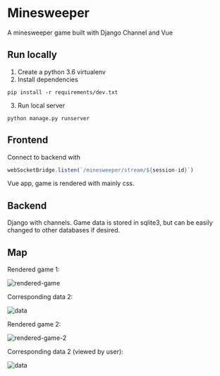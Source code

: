 # Minesweeper

A minesweeper game built with Django Channel and Vue

## Run locally
1. Create a python 3.6 virtualenv
2. Install dependencies

```shell
pip install -r requirements/dev.txt
```

3. Run local server

``` shell
python manage.py runserver
```

## Frontend
Connect to backend with

``` javascript
webSocketBridge.listen(`/minesweeper/stream/${session-id}`)
```

Vue app, game is rendered with mainly css.

## Backend
Django with channels.
Game data is stored in sqlite3, but can be easily changed to other databases if desired.

## Map

Rendered game 1:

![rendered-game][example-game]

Corresponding data 2:

![data][example-data]

Rendered game 2:

![rendered-game-2][example-game-2]

Corresponding data 2 (viewed by user):

![data][example-data-2]

[example-game]: http://i.imgur.com/7Lj4oZC.png
[example-data]: http://imgur.com/1aY4eXw.png
[example-game-2]: http://imgur.com/JNVKCjA.png
[example-data-2]: http://imgur.com/XhEpOhD.png
